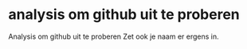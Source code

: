 # analysis om github uit te proberen

Analysis om github uit te proberen
Zet ook je naam er ergens in.

